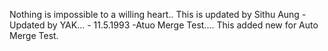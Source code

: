 Nothing is impossible to a willing heart..
This is updated by Sithu Aung - Updated by YAK... - 11.5.1993 -Atuo Merge Test....
This added new for Auto Merge Test.

